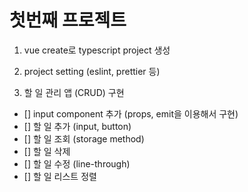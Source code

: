 # 첫번째 프로젝트

1. vue create로 typescript project 생성

2. project setting (eslint, prettier 등)

3. 할 일 관리 앱 (CRUD) 구현
  - [] input component 추가 (props, emit을 이용해서 구현)
  - [] 할 일 추가 (input, button)
  - [] 할 일 조회 (storage method)
  - [] 할 일 삭제
  - [] 할 일 수정 (line-through)
  - [] 할 일 리스트 정렬

